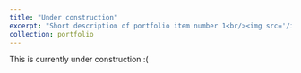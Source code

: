```yaml
---
title: "Under construction"
excerpt: "Short description of portfolio item number 1<br/><img src='/images/500x300.png'>"
collection: portfolio
---
```


This is currently under construction :(